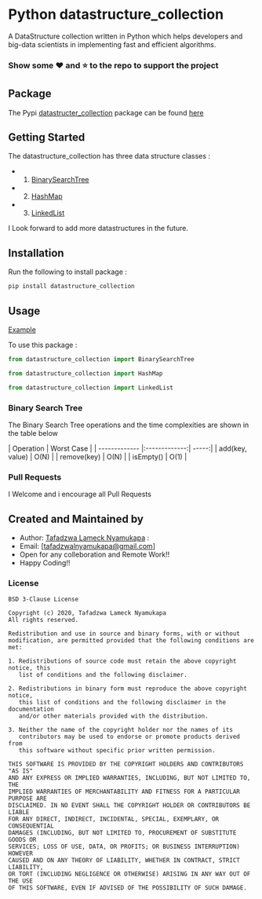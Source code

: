 # Python datastructure_collection
A DataStructure collection written in Python which helps developers and big-data scientists in implementing fast and efficient algorithms.

### Show some :heart: and :star: to the repo to support the project

## Package
The Pypi [datastructer_collection](https://github.com/nyakaz73/datastructure_collection.git) package can be found [here](https://github.com/nyakaz73/datastructure_collection.git)

## Getting Started
The datastructure_collection has three data structure classes :

* 1. [BinarySearchTree](https://github.com/nyakaz73/datastructure_collection.git)

* 2. [HashMap](https://github.com/nyakaz73/datastructure_collection.git)

* 3. [LinkedList](https://github.com/nyakaz73/datastructure_collection.git)

I Look forward to add more datastructures in the future.

## Installation

Run the following to install package :

```python
pip install datastructure_collection
```
## Usage

[Example](https://github.com/nyakaz73/datastructure_collection/blob/master/tests/datastructure_example.py)

To use this package :

```python
from datastructure_collection import BinarySearchTree

from datastructure_collection import HashMap

from datastructure_collection import LinkedList
```

### Binary Search Tree
The Binary Search Tree operations and the time complexities are shown in the table below

| Operation        | Worst Case           |
| ------------- |:-------------:| -----:|
| add(key, value)      | O(N) | 
| remove(key)      | O(N)      | 
| isEmpty() | O(1)      |


### Pull Requests
I Welcome and i encourage all Pull Requests

## Created and Maintained by
* Author: [Tafadzwa Lameck Nyamukapa](https://github.com/nyakaz73) :
* Email:  [tafadzwalnyamukapa@gmail.com]
* Open for any colleboration and Remote Work!!
* Happy Coding!!

### License
```
BSD 3-Clause License

Copyright (c) 2020, Tafadzwa Lameck Nyamukapa
All rights reserved.

Redistribution and use in source and binary forms, with or without
modification, are permitted provided that the following conditions are met:

1. Redistributions of source code must retain the above copyright notice, this
   list of conditions and the following disclaimer.

2. Redistributions in binary form must reproduce the above copyright notice,
   this list of conditions and the following disclaimer in the documentation
   and/or other materials provided with the distribution.

3. Neither the name of the copyright holder nor the names of its
   contributors may be used to endorse or promote products derived from
   this software without specific prior written permission.

THIS SOFTWARE IS PROVIDED BY THE COPYRIGHT HOLDERS AND CONTRIBUTORS "AS IS"
AND ANY EXPRESS OR IMPLIED WARRANTIES, INCLUDING, BUT NOT LIMITED TO, THE
IMPLIED WARRANTIES OF MERCHANTABILITY AND FITNESS FOR A PARTICULAR PURPOSE ARE
DISCLAIMED. IN NO EVENT SHALL THE COPYRIGHT HOLDER OR CONTRIBUTORS BE LIABLE
FOR ANY DIRECT, INDIRECT, INCIDENTAL, SPECIAL, EXEMPLARY, OR CONSEQUENTIAL
DAMAGES (INCLUDING, BUT NOT LIMITED TO, PROCUREMENT OF SUBSTITUTE GOODS OR
SERVICES; LOSS OF USE, DATA, OR PROFITS; OR BUSINESS INTERRUPTION) HOWEVER
CAUSED AND ON ANY THEORY OF LIABILITY, WHETHER IN CONTRACT, STRICT LIABILITY,
OR TORT (INCLUDING NEGLIGENCE OR OTHERWISE) ARISING IN ANY WAY OUT OF THE USE
OF THIS SOFTWARE, EVEN IF ADVISED OF THE POSSIBILITY OF SUCH DAMAGE.

```